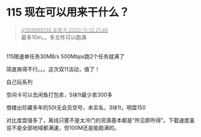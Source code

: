 # 115 现在可以用来干什么？


<div class="quote"><blockquote><font size="2"><a href="https://www.hostloc.com/forum.php?mod=redirect&amp;goto=findpost&amp;pid=9445725&amp;ptid=765971" target="_blank"><font color="#999999">q1169989139 发表于 2020-11-12 21:48</font></a></font><br />
最多10m。。多文件可以跑满</blockquote></div><br />
115限速单任务30MB/s 500Mbps跑2个任务就满了

简直爽得不行。。。这次双11活动，值了！

自己玩系列

空间卡可以去闲鱼打包卖，5块1t最少卖300多

借楼出珍藏多年的50t无会员空号，未实名，3块1t，明盘150

对比度盘强多了，离线只要不是太冷门的资源基本都是“所见即所得”。下载速度虽说不是全部地域都满速，但100M还是能跑满的。
